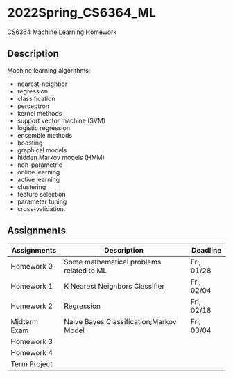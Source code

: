 # 2022Spring_CS6364_ML
CS6364 Machine Learning Homework

## Description
Machine learning algorithms: 
- nearest-neighbor
- regression
- classification
- perceptron
- kernel methods
- support vector machine (SVM)
- logistic regression
- ensemble methods
- boosting 
- graphical models
- hidden Markov models (HMM)
- non-parametric
- online learning
- active learning
- clustering
- feature selection
- parameter tuning
- cross-validation. 

## Assignments
|Assignments|Description|Deadline|
|-----------|-----------|--------|
|Homework 0|Some mathematical problems related to ML|Fri, 01/28|
|Homework 1|K Nearest Neighbors Classifier|Fri, 02/04|
|Homework 2|Regression|Fri, 02/18|
|Midterm Exam|Naive Bayes Classification;Markov Model|Fri, 03/04|
|Homework 3|
|Homework 4|
|Term Project|
